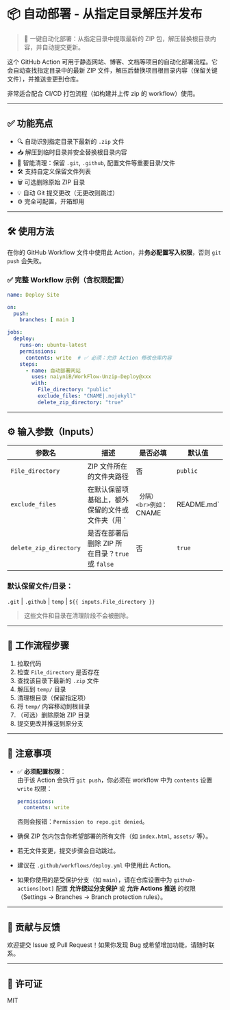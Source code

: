 
# 📦 自动部署 - 从指定目录解压并发布

> 🚀 一键自动化部署：从指定目录中提取最新的 ZIP 包，解压替换根目录内容，并自动提交更新。

这个 GitHub Action 可用于静态网站、博客、文档等项目的自动化部署流程。它会自动查找指定目录中的最新 ZIP 文件，解压后替换项目根目录内容（保留关键文件），并推送变更到仓库。

非常适合配合 CI/CD 打包流程（如构建并上传 zip 的 workflow）使用。

---

## ✅ 功能亮点

- 🔍 自动识别指定目录下最新的 `.zip` 文件  
- 📥 解压到临时目录并安全替换根目录内容  
- 🧹 智能清理：保留 `.git`, `.github`, 配置文件等重要目录/文件  
- 🛠 支持自定义保留文件列表  
- 🗑 可选删除原始 ZIP 目录  
- 💡 自动 Git 提交更改（无更改则跳过）  
- ⚙ 完全可配置，开箱即用  

---

## 🛠 使用方法

在你的 GitHub Workflow 文件中使用此 Action，并**务必配置写入权限**，否则 `git push` 会失败。

### ✅ 完整 Workflow 示例（含权限配置）

```yaml
name: Deploy Site

on:
  push:
    branches: [ main ]

jobs:
  deploy:
    runs-on: ubuntu-latest
    permissions:
      contents: write  # ✅ 必须：允许 Action 修改仓库内容
    steps:
      - name: 自动部署网站
        uses: naiyniB/WorkFlow-Unzip-Deploy@xxx
        with:
          File_directory: "public"
          exclude_files: "CNAME|.nojekyll"
          delete_zip_directory: "true"
```


---

## ⚙ 输入参数（Inputs）

| 参数名 | 描述 | 是否必填 | 默认值 |
|-------|------|--------|-------|
| `File_directory` | ZIP 文件所在的文件夹路径 | 否 | `public` |
| `exclude_files` | 在默认保留项基础上，额外保留的文件或文件夹（用 `|` 分隔）<br>例如：`CNAME|README.md` | 否 | `""`（空） |
| `delete_zip_directory` | 是否在部署后删除 ZIP 所在目录？`true` 或 `false` | 否 | `true` |

### 默认保留文件/目录：
`.git` \| `.github` \| `temp` \| `${{ inputs.File_directory }}`

> 这些文件和目录在清理阶段不会被删除。

---

## 🧪 工作流程步骤

1. 拉取代码  
2. 检查 `File_directory` 是否存在  
3. 查找该目录下最新的 `.zip` 文件  
4. 解压到 `temp/` 目录  
5. 清理根目录（保留指定项）  
6. 将 `temp/` 内容移动到根目录  
7. （可选）删除原始 ZIP 目录  
8. 提交更改并推送到原分支  

---

## 📝 注意事项

- ✅ **必须配置权限**：  
  由于该 Action 会执行 `git push`，你必须在 workflow 中为 `contents` 设置 `write` 权限：
  ```yaml
  permissions:
    contents: write
  ```
  否则会报错：`Permission to repo.git denied`。

- 确保 ZIP 包内包含你希望部署的所有文件（如 `index.html`, `assets/` 等）。
- 若无文件变更，提交步骤会自动跳过。
- 建议在 `.github/workflows/deploy.yml` 中使用此 Action。
- 如果你使用的是受保护分支（如 `main`），请在仓库设置中为 `github-actions[bot]` 配置 **允许绕过分支保护** 或 **允许 Actions 推送** 的权限（Settings → Branches → Branch protection rules）。

---

## 🤝 贡献与反馈

欢迎提交 Issue 或 Pull Request！如果你发现 Bug 或希望增加功能，请随时联系。

---

## 📜 许可证

MIT


